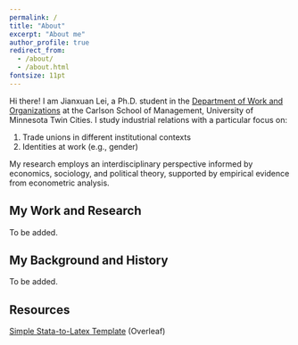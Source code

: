 ```yaml
---
permalink: /
title: "About"
excerpt: "About me"
author_profile: true
redirect_from: 
  - /about/
  - /about.html
fontsize: 11pt
---
```


Hi there! I am Jianxuan Lei, a Ph.D. student in the [Department of Work and Organizations](https://carlsonschool.umn.edu/departments/work-organizations-department) at the Carlson School of Management, University of Minnesota Twin Cities. I study industrial relations with a particular focus on:

1. Trade unions in different institutional contexts
2. Identities at work (e.g., gender)
      
My research employs an interdisciplinary perspective informed by economics, sociology, and political theory, supported by empirical evidence from econometric analysis.

## My Work and Research
To be added.

## My Background and History
To be added.

## Resources
[Simple Stata-to-Latex Template](https://www.overleaf.com/read/kfxrxfbqsytm) (Overleaf)

